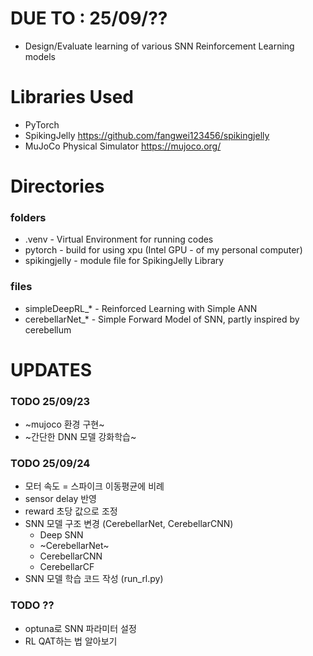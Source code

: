 # DUE TO : 25/09/??
- Design/Evaluate learning of various SNN Reinforcement Learning models
  
# Libraries Used
- PyTorch
- SpikingJelly https://github.com/fangwei123456/spikingjelly
- MuJoCo Physical Simulator https://mujoco.org/

# Directories
### folders
- .venv - Virtual Environment for running codes
- pytorch - build for using xpu (Intel GPU - of my personal computer)
- spikingjelly - module file for SpikingJelly Library
### files
- simpleDeepRL_* - Reinforced Learning with Simple ANN
- cerebellarNet_* - Simple Forward Model of SNN, partly inspired by cerebellum

# UPDATES
### TODO 25/09/23
- ~mujoco 환경 구현~
- ~간단한 DNN 모델 강화학습~

### TODO 25/09/24
- 모터 속도 = 스파이크 이동평균에 비례
- sensor delay 반영
- reward 초당 값으로 조정
- SNN 모델 구조 변경 (CerebellarNet, CerebellarCNN)
  - Deep SNN
  - ~CerebellarNet~
  - CerebellarCNN
  - CerebellarCF
- SNN 모델 학습 코드 작성 (run_rl.py)

### TODO ??
- optuna로 SNN 파라미터 설정
- RL QAT하는 법 알아보기








